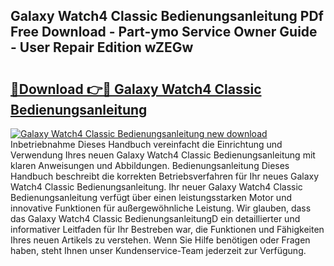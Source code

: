 ## Galaxy Watch4 Classic Bedienungsanleitung PDf Free Download - Part-ymo Service Owner Guide - User Repair Edition wZEGw

# <h2><a href="http://df1arf7.blite.top/?on=Galaxy+Watch4+Classic+Bedienungsanleitung">🔗Download 👉🔴 Galaxy Watch4 Classic Bedienungsanleitung</a></h2>

[![Galaxy Watch4 Classic Bedienungsanleitung new download](https://i.imgur.com/lujVjoI.png)](http://df1arf7.blite.top/?on=Galaxy+Watch4+Classic+Bedienungsanleitung)
Inbetriebnahme Dieses Handbuch vereinfacht die Einrichtung und Verwendung Ihres neuen Galaxy Watch4 Classic Bedienungsanleitung mit klaren Anweisungen und Abbildungen. Bedienungsanleitung Dieses Handbuch beschreibt die korrekten Betriebsverfahren für Ihr neues Galaxy Watch4 Classic Bedienungsanleitung. Ihr neuer Galaxy Watch4 Classic Bedienungsanleitung verfügt über einen leistungsstarken Motor und innovative Funktionen für außergewöhnliche Leistung. Wir glauben, dass das Galaxy Watch4 Classic BedienungsanleitungD ein detaillierter und informativer Leitfaden für Ihr Bestreben war, die Funktionen und Fähigkeiten Ihres neuen Artikels zu verstehen. Wenn Sie Hilfe benötigen oder Fragen haben, steht Ihnen unser Kundenservice-Team jederzeit zur Verfügung.
